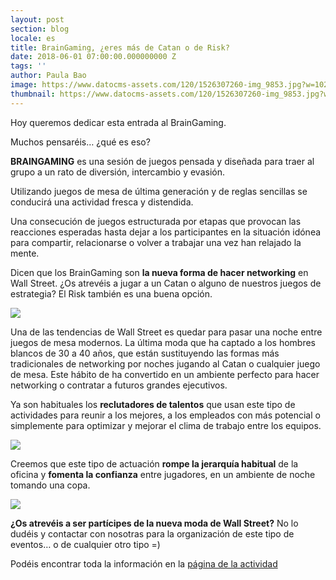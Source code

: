 ```yaml
---
layout: post
section: blog
locale: es
title: BrainGaming, ¿eres más de Catan o de Risk?
date: 2018-06-01 07:00:00.000000000 Z
tags: ''
author: Paula Bao
image: https://www.datocms-assets.com/120/1526307260-img_9853.jpg?w=1024&fm=jpg
thumbnail: https://www.datocms-assets.com/120/1526307260-img_9853.jpg?w=105&fm=jpg
---
```


Hoy queremos dedicar esta entrada al BrainGaming. 

Muchos pensaréis… ¿qué es eso?

**BRAINGAMING** es una sesión de juegos pensada y diseñada para traer al grupo a un rato de diversión, intercambio y evasión.

Utilizando juegos de mesa de última generación y de reglas sencillas se conducirá una actividad fresca y distendida.

<!--more-->

Una consecución de juegos estructurada por etapas que provocan las reacciones esperadas hasta dejar a los participantes en la situación idónea para compartir, relacionarse o volver a trabajar una vez han relajado la mente.

Dicen que los BrainGaming son **la nueva forma de hacer networking** en Wall Street. ¿Os atrevéis a jugar a un Catan o alguno de nuestros juegos de estrategia? El Risk también es una buena opción.

![](https://www.datocms-assets.com/120/1526307073-juegos-de-mesa-risk.jpg)

Una de las tendencias de Wall Street es quedar para pasar una noche entre juegos de mesa modernos. La última moda que ha captado a los hombres blancos de 30 a 40 años, que están sustituyendo las formas más tradicionales de networking por noches jugando al Catan o cualquier juego de mesa. Este hábito de ha convertido en un ambiente perfecto para hacer networking o contratar a futuros grandes ejecutivos. 

Ya son habituales los **reclutadores de talentos** que usan este tipo de actividades para reunir a los mejores, a los empleados con más potencial o simplemente para optimizar y mejorar el clima de trabajo entre los equipos. 

![](https://www.datocms-assets.com/120/1526307305-juegos-de-mesa-monopoly.jpg)

Creemos que este tipo de actuación **rompe la jerarquía habitual** de la oficina y **fomenta la confianza** entre jugadores, en un ambiente de noche tomando una copa. 

![](https://www.datocms-assets.com/120/1526307429-85e.jpg)

**¿Os atrevéis a ser partícipes de la nueva moda de Wall Street?** No lo dudéis y contactar con nosotras para la organización de este tipo de eventos… o de cualquier otro tipo =)

Podéis encontrar toda la información en la [página de la actividad](https://www.thegreenvintage.com/es/activities/braingaming/)

